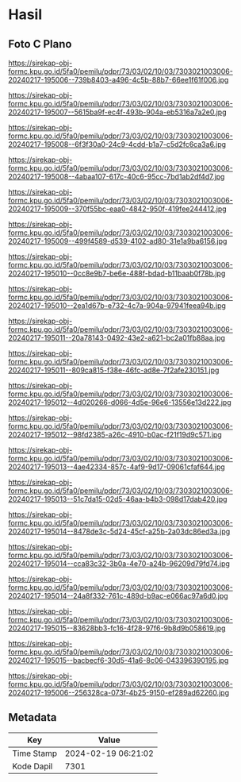 # Hasil

## Foto C Plano

https://sirekap-obj-formc.kpu.go.id/5fa0/pemilu/pdpr/73/03/02/10/03/7303021003006-20240217-195006--739b8403-a496-4c5b-88b7-66ee1f61f006.jpg

https://sirekap-obj-formc.kpu.go.id/5fa0/pemilu/pdpr/73/03/02/10/03/7303021003006-20240217-195007--5615ba9f-ec4f-493b-904a-eb5316a7a2e0.jpg

https://sirekap-obj-formc.kpu.go.id/5fa0/pemilu/pdpr/73/03/02/10/03/7303021003006-20240217-195008--6f3f30a0-24c9-4cdd-b1a7-c5d2fc6ca3a6.jpg

https://sirekap-obj-formc.kpu.go.id/5fa0/pemilu/pdpr/73/03/02/10/03/7303021003006-20240217-195008--4abaa107-617c-40c6-95cc-7bd1ab2df4d7.jpg

https://sirekap-obj-formc.kpu.go.id/5fa0/pemilu/pdpr/73/03/02/10/03/7303021003006-20240217-195009--370f55bc-eaa0-4842-950f-419fee244412.jpg

https://sirekap-obj-formc.kpu.go.id/5fa0/pemilu/pdpr/73/03/02/10/03/7303021003006-20240217-195009--499f4589-d539-4102-ad80-31e1a9ba6156.jpg

https://sirekap-obj-formc.kpu.go.id/5fa0/pemilu/pdpr/73/03/02/10/03/7303021003006-20240217-195010--0cc8e9b7-be6e-488f-bdad-b11baab0f78b.jpg

https://sirekap-obj-formc.kpu.go.id/5fa0/pemilu/pdpr/73/03/02/10/03/7303021003006-20240217-195010--2ea1d67b-e732-4c7a-904a-97941feea94b.jpg

https://sirekap-obj-formc.kpu.go.id/5fa0/pemilu/pdpr/73/03/02/10/03/7303021003006-20240217-195011--20a78143-0492-43e2-a621-bc2a01fb88aa.jpg

https://sirekap-obj-formc.kpu.go.id/5fa0/pemilu/pdpr/73/03/02/10/03/7303021003006-20240217-195011--809ca815-f38e-46fc-ad8e-7f2afe230151.jpg

https://sirekap-obj-formc.kpu.go.id/5fa0/pemilu/pdpr/73/03/02/10/03/7303021003006-20240217-195012--4d020266-d066-4d5e-96e6-13556e13d222.jpg

https://sirekap-obj-formc.kpu.go.id/5fa0/pemilu/pdpr/73/03/02/10/03/7303021003006-20240217-195012--98fd2385-a26c-4910-b0ac-f21f19d9c571.jpg

https://sirekap-obj-formc.kpu.go.id/5fa0/pemilu/pdpr/73/03/02/10/03/7303021003006-20240217-195013--4ae42334-857c-4af9-9d17-09061cfaf644.jpg

https://sirekap-obj-formc.kpu.go.id/5fa0/pemilu/pdpr/73/03/02/10/03/7303021003006-20240217-195013--51c7da15-02d5-46aa-b4b3-098d17dab420.jpg

https://sirekap-obj-formc.kpu.go.id/5fa0/pemilu/pdpr/73/03/02/10/03/7303021003006-20240217-195014--8478de3c-5d24-45cf-a25b-2a03dc86ed3a.jpg

https://sirekap-obj-formc.kpu.go.id/5fa0/pemilu/pdpr/73/03/02/10/03/7303021003006-20240217-195014--cca83c32-3b0a-4e70-a24b-96209d79fd74.jpg

https://sirekap-obj-formc.kpu.go.id/5fa0/pemilu/pdpr/73/03/02/10/03/7303021003006-20240217-195014--24a8f332-761c-489d-b9ac-e066ac97a6d0.jpg

https://sirekap-obj-formc.kpu.go.id/5fa0/pemilu/pdpr/73/03/02/10/03/7303021003006-20240217-195015--83628bb3-fc16-4f28-97f6-9b8d9b058619.jpg

https://sirekap-obj-formc.kpu.go.id/5fa0/pemilu/pdpr/73/03/02/10/03/7303021003006-20240217-195015--bacbecf6-30d5-41a6-8c06-043396390195.jpg

https://sirekap-obj-formc.kpu.go.id/5fa0/pemilu/pdpr/73/03/02/10/03/7303021003006-20240217-195006--256328ca-073f-4b25-9150-ef289ad62260.jpg


## Metadata

| Key        | Value               |
| ---------- | ------------------- |
| Time Stamp | 2024-02-19 06:21:02 |
| Kode Dapil | 7301                |



